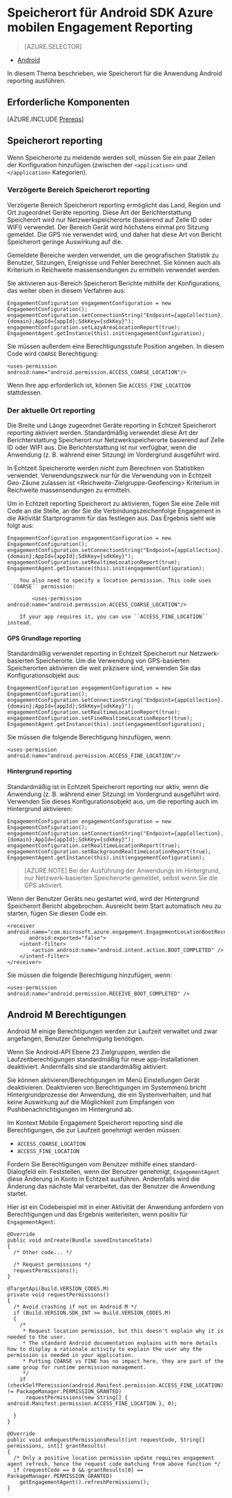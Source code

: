 <properties
    pageTitle="Speicherort für Android SDK Azure mobilen Engagement Reporting"
    description="Beschreibt das Konfigurieren des Speicherorts für Azure Mobile Engagement Android SDK reporting"
    services="mobile-engagement"
    documentationCenter="mobile"
    authors="piyushjo"
    manager="erikre"
    editor="" />

<tags
    ms.service="mobile-engagement"
    ms.workload="mobile"
    ms.tgt_pltfrm="mobile-android"
    ms.devlang="Java"
    ms.topic="article"
    ms.date="08/12/2016"
    ms.author="piyushjo;ricksal" />

# <a name="location-reporting-for-azure-mobile-engagement-android-sdk"></a>Speicherort für Android SDK Azure mobilen Engagement Reporting

> [AZURE.SELECTOR]
- [Android](mobile-engagement-android-integrate-engagement.md)

In diesem Thema beschrieben, wie Speicherort für die Anwendung Android reporting ausführen.

## <a name="prerequisites"></a>Erforderliche Komponenten

[AZURE.INCLUDE [Prereqs](../../includes/mobile-engagement-android-prereqs.md)]

## <a name="location-reporting"></a>Speicherort reporting

Wenn Speicherorte zu meldende werden soll, müssen Sie ein paar Zeilen der Konfiguration hinzufügen (zwischen der `<application>` und `</application>` Kategorien).

### <a name="lazy-area-location-reporting"></a>Verzögerte Bereich Speicherort reporting

Verzögerte Bereich Speicherort reporting ermöglicht das Land, Region und Ort zugeordnet Geräte reporting. Diese Art der Berichterstattung Speicherort wird nur Netzwerkspeicherorte (basierend auf Zelle ID oder WIFI) verwendet. Der Bereich Gerät wird höchstens einmal pro Sitzung gemeldet. Die GPS nie verwendet wird, und daher hat diese Art von Bericht Speicherort geringe Auswirkung auf die.

Gemeldete Bereiche werden verwendet, um die geografischen Statistik zu Benutzer, Sitzungen, Ereignisse und Fehler berechnet. Sie können auch als Kriterium in Reichweite massensendungen zu ermitteln verwendet werden.

Sie aktivieren aus-Bereich Speicherort Berichte mithilfe der Konfigurations, das weiter oben in diesem Verfahren aus:

    EngagementConfiguration engagementConfiguration = new EngagementConfiguration();
    engagementConfiguration.setConnectionString("Endpoint={appCollection}.{domain};AppId={appId};SdkKey={sdkKey}");
    engagementConfiguration.setLazyAreaLocationReport(true);
    EngagementAgent.getInstance(this).init(engagementConfiguration);

Sie müssen außerdem eine Berechtigungsstufe Position angeben. In diesem Code wird ``COARSE`` Berechtigung:

    <uses-permission android:name="android.permission.ACCESS_COARSE_LOCATION"/>

Wenn Ihre app erforderlich ist, können Sie ``ACCESS_FINE_LOCATION`` stattdessen.

### <a name="real-time-location-reporting"></a>Der aktuelle Ort reporting

Die Breite und Länge zugeordnet Geräte reporting in Echtzeit Speicherort reporting aktiviert werden. Standardmäßig verwendet diese Art der Berichterstattung Speicherort nur Netzwerkspeicherorte basierend auf Zelle ID oder WIFI aus. Die Berichterstattung ist nur verfügbar, wenn die Anwendung (z. B. während einer Sitzung) im Vordergrund ausgeführt wird.

In Echtzeit Speicherorte werden *nicht* zum Berechnen von Statistiken verwendet. Verwendungszweck nur für die Verwendung von in Echtzeit Geo-Zäune zulassen ist \<Reichweite-Zielgruppe-Geofencing\> Kriterium in Reichweite massensendungen zu ermitteln.

Um in Echtzeit reporting Speicherort zu aktivieren, fügen Sie eine Zeile mit Code an die Stelle, an der Sie die Verbindungszeichenfolge Engagement in die Aktivität Startprogramm für das festlegen aus. Das Ergebnis sieht wie folgt aus:

    EngagementConfiguration engagementConfiguration = new EngagementConfiguration();
    engagementConfiguration.setConnectionString("Endpoint={appCollection}.{domain};AppId={appId};SdkKey={sdkKey}");
    engagementConfiguration.setRealtimeLocationReport(true);
    EngagementAgent.getInstance(this).init(engagementConfiguration);

        You also need to specify a location permission. This code uses ``COARSE`` permission:

            <uses-permission android:name="android.permission.ACCESS_COARSE_LOCATION"/>

        If your app requires it, you can use ``ACCESS_FINE_LOCATION`` instead.

#### <a name="gps-based-reporting"></a>GPS Grundlage reporting

Standardmäßig verwendet reporting in Echtzeit Speicherort nur Netzwerk-basierten Speicherorte. Um die Verwendung von GPS-basierten Speicherorten aktivieren die weit präzisere sind, verwenden Sie das Konfigurationsobjekt aus:

    EngagementConfiguration engagementConfiguration = new EngagementConfiguration();
    engagementConfiguration.setConnectionString("Endpoint={appCollection}.{domain};AppId={appId};SdkKey={sdkKey}");
    engagementConfiguration.setRealtimeLocationReport(true);
    engagementConfiguration.setFineRealtimeLocationReport(true);
    EngagementAgent.getInstance(this).init(engagementConfiguration);

Sie müssen die folgende Berechtigung hinzufügen, wenn:

    <uses-permission android:name="android.permission.ACCESS_FINE_LOCATION"/>

#### <a name="background-reporting"></a>Hintergrund reporting

Standardmäßig ist in Echtzeit Speicherort reporting nur aktiv, wenn die Anwendung (z. B. während einer Sitzung) im Vordergrund ausgeführt wird. Verwenden Sie dieses Konfigurationsobjekt aus, um die reporting auch im Hintergrund aktivieren:

    EngagementConfiguration engagementConfiguration = new EngagementConfiguration();
    engagementConfiguration.setConnectionString("Endpoint={appCollection}.{domain};AppId={appId};SdkKey={sdkKey}");
    engagementConfiguration.setRealtimeLocationReport(true);
    engagementConfiguration.setBackgroundRealtimeLocationReport(true);
    EngagementAgent.getInstance(this).init(engagementConfiguration);

> [AZURE.NOTE] Bei der Ausführung der Anwendungs im Hintergrund, nur Netzwerk-basierten Speicherorte gemeldet, selbst wenn Sie die GPS aktiviert.

Wenn der Benutzer Geräts neu gestartet wird, wird der Hintergrund Speicherort Bericht abgebrochen. Ausreicht beim Start automatisch neu zu starten, fügen Sie diesen Code ein.

    <receiver android:name="com.microsoft.azure.engagement.EngagementLocationBootReceiver"
           android:exported="false">
        <intent-filter>
            <action android:name="android.intent.action.BOOT_COMPLETED" />
        </intent-filter>
    </receiver>

Sie müssen die folgende Berechtigung hinzufügen, wenn:

    <uses-permission android:name="android.permission.RECEIVE_BOOT_COMPLETED" />

## <a name="android-m-permissions"></a>Android M Berechtigungen

Android M einige Berechtigungen werden zur Laufzeit verwaltet und zwar angefangen, Benutzer Genehmigung benötigen.

Wenn Sie Android-API Ebene 23 Zielgruppen, werden die Laufzeitberechtigungen standardmäßig für neue app-Installationen deaktiviert. Andernfalls sind sie standardmäßig aktiviert.

Sie können aktivieren/Berechtigungen im Menü Einstellungen Gerät deaktivieren. Deaktivieren von Berechtigungen im Systemmenü bricht Hintergrundprozesse der Anwendung, die ein Systemverhalten, und hat keine Auswirkung auf die Möglichkeit zum Empfangen von Pushbenachrichtigungen im Hintergrund ab.

Im Kontext Mobile Engagement Speicherort reporting sind die Berechtigungen, die zur Laufzeit genehmigt werden müssen:

- `ACCESS_COARSE_LOCATION`
- `ACCESS_FINE_LOCATION`

Fordern Sie Berechtigungen vom Benutzer mithilfe eines standard-Dialogfeld ein. Feststellen, wenn der Benutzer genehmigt, ``EngagementAgent`` diese Änderung in Konto in Echtzeit ausführen. Andernfalls wird die Änderung das nächste Mal verarbeitet, das der Benutzer die Anwendung startet.

Hier ist ein Codebeispiel mit in einer Aktivität der Anwendung anfordern von Berechtigungen und das Ergebnis weiterleiten, wenn positiv für ``EngagementAgent``:

    @Override
    public void onCreate(Bundle savedInstanceState)
    {
      /* Other code... */

      /* Request permissions */
      requestPermissions();
    }

    @TargetApi(Build.VERSION_CODES.M)
    private void requestPermissions()
    {
      /* Avoid crashing if not on Android M */
      if (Build.VERSION.SDK_INT >= Build.VERSION_CODES.M)
      {
        /*
         * Request location permission, but this doesn't explain why it is needed to the user.
         * The standard Android documentation explains with more details how to display a rationale activity to explain the user why the permission is needed in your application.
         * Putting COARSE vs FINE has no impact here, they are part of the same group for runtime permission management.
         */
        if (checkSelfPermission(android.Manifest.permission.ACCESS_FINE_LOCATION) != PackageManager.PERMISSION_GRANTED)
          requestPermissions(new String[] { android.Manifest.permission.ACCESS_FINE_LOCATION }, 0);

      }
    }

    @Override
    public void onRequestPermissionsResult(int requestCode, String[] permissions, int[] grantResults)
    {
      /* Only a positive location permission update requires engagement agent refresh, hence the request code matching from above function */
      if (requestCode == 0 && grantResults[0] == PackageManager.PERMISSION_GRANTED)
        getEngagementAgent().refreshPermissions();
    }
